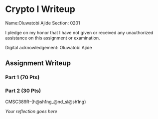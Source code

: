 # Crypto I Writeup

Name:Oluwatobi Ajide
Section: 0201

I pledge on my honor that I have not given or received any unauthorized
assistance on this assignment or examination.

Digital acknowledgement: Oluwatobi Ajide

## Assignment Writeup

### Part 1 (70 Pts)

### Part 2 (30 Pts)
CMSC389R-{h@sh1ng_@nd_sl@sh1ng}

*Your reflection goes here*
